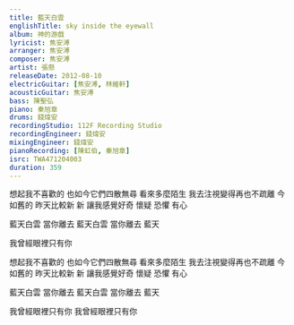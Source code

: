 ```yaml
---
title: 藍天白雲
englishTitle: sky inside the eyewall
album: 神的游戲
lyricist: 焦安溥
arranger: 焦安溥
composer: 焦安溥
artist: 張懸
releaseDate: 2012-08-10
electricGuitar: [焦安溥, 林維軒]
acousticGuitar: 焦安溥
bass: 陳聖弘
piano: 秦旭章
drums: 錢煒安
recordingStudio: 112F Recording Studio
recordingEngineer: 錢煒安
mixingEngineer: 錢煒安
pianoRecording: [陳虹伯, 秦旭章]
isrc: TWA471204003
duration: 359
---
```

想起我不喜歡的
也如今它們四散無尋
看來多麼陌生
我去注視變得再也不疏離
今如舊的 昨天比較新
新 讓我感覺好奇 懷疑 恐懼 有心

藍天白雲
當你離去
藍天白雲
當你離去
藍天

我曾經眼裡只有你

想起我不喜歡的
也如今它們四散無尋
看來多麼陌生
我去注視變得再也不疏離
今如舊的 昨天比較新
新 讓我感覺好奇 懷疑 恐懼 有心

藍天白雲
當你離去
藍天白雲
當你離去
藍天

我曾經眼裡只有你
我曾經眼裡只有你